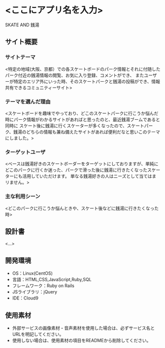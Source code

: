 # <ここにアプリ名を入力>
SKATE AND 銭湯
## サイト概要
### サイトテーマ
<特定の地域(大阪、京都）での各スケートボードのパーク情報とそれに付随したパーク付近の銭湯情報の閲覧、お気に入り登録、コメントができ、
またユーザーが特定のエリア外にいった時、そのスケートパークと銭湯の投稿ができ、情報共有できるコミュニティーサイト>

### テーマを選んだ理由
<スケートボードを趣味でやっており、どこのスケートパークに行こうか悩んだ時にパーク情報がわかるサイトがあればと思ったのと、最近銭湯ブームであると同時に
スケート後に銭湯に行くスケーターが多くなったので、スケートパーク、銭湯のどちらの情報も兼ね備えたサイトがあれば便利だなと思いこのテーマにしました。>

### ターゲットユーザ
<ベースは銭湯好きのスケートボーダーをターゲットにしておりますが、単純にどこのパークに行くか迷った、パークで滑った後に銭湯に行きたくなったスケーターにも活用していただけます。
単なる銭湯好きの人はニーズとして当てはまリません。>

### 主な利用シーン
<どこのパークに行こうか悩んときや、スケート後などに銭湯に行きたくなった時>

## 設計書
<...>

## 開発環境
- OS：Linux(CentOS)
- 言語：HTML,CSS,JavaScript,Ruby,SQL
- フレームワーク：Ruby on Rails
- JSライブラリ：jQuery
- IDE：Cloud9

## 使用素材
- 外部サービスの画像素材・音声素材を使用した場合は、必ずサービス名とURLを明記してください。
- 使用しない場合は、使用素材の項目をREADMEから削除してください。